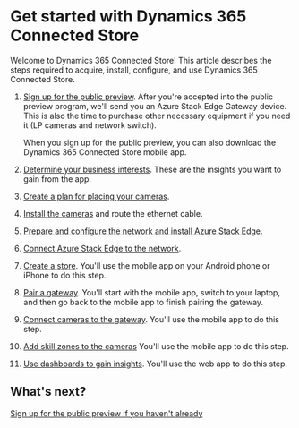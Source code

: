 

# Get started with Dynamics 365 Connected Store

Welcome to Dynamics 365 Connected Store! This article describes the steps required to acquire, install, configure, and use  Dynamics 365 Connected Store. 

1. [Sign up for the public preview](sign-up.md). After you're accepted into the public preview program, we'll send you an Azure Stack Edge Gateway device. This is also the time to purchase other necessary equipment if you need it (LP cameras and network switch).

   When you sign up for the public preview, you can also download the Dynamics 365 Connected Store mobile app. 

2. [Determine your business interests](business-interests.md). These are the insights you want to gain from the app. 

3. [Create a plan for placing your cameras](camera-placement.md).

4. [Install the cameras](camera-installation.md) and route the ethernet cable.

5. [Prepare and configure the network and install Azure Stack Edge](ase-installation.md).

6. [Connect Azure Stack Edge to the network](ase-connect.md).

7. [Create a store](mobile-app-create-store.md). You'll use the mobile app on your Android phone or iPhone to do this step.

8. [Pair a gateway](mobile-app-pair-gateway.md). You'll start with the mobile app, switch to your laptop, and then go back to the mobile app to finish pairing the gateway.

9. [Connect cameras to the gateway](mobile-app-add-cameras.md). You'll use the mobile app to do this step.

10. [Add skill zones to the cameras](mobile-app-add-camera-skill-zones.md) You'll use the mobile app to do this step.

11. [Use dashboards to gain insights](insights.md). You'll use the web app to do this step.

## What's next?

[Sign up for the public preview if you haven't already](sign-up.md)
